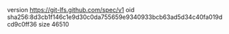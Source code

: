 version https://git-lfs.github.com/spec/v1
oid sha256:8d3cb1f146c1e9d30c0da755659e9340933bcb63ad5d34c40fa019dcd9c0ff36
size 46510
